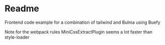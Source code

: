 # Readme

Frontend code example for a combination of tailwind and Bulma using Buefy

Note for the webpack rules
MiniCssExtractPlugin seems a lot faster than style-loader
